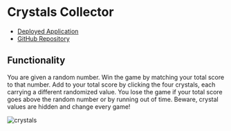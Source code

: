 # Crystals Collector

* [Deployed Application](https://crystalscollector.herokuapp.com/)
* [GitHub Repository](https://github.com/colinmcdaniel/Crystals-Collector)

## Functionality

You are given a random number. Win the game by matching your total score to that number. Add to your total score by clicking the four crystals, each carrying a different randomized value. You lose the game if your total score goes above the random number or by running out of time. Beware, crystal values are hidden and change every game!

![crystals](https://cloud.githubusercontent.com/assets/18273101/22273746/3cc0ed16-e257-11e6-87b5-eaedfc6302bb.gif)
